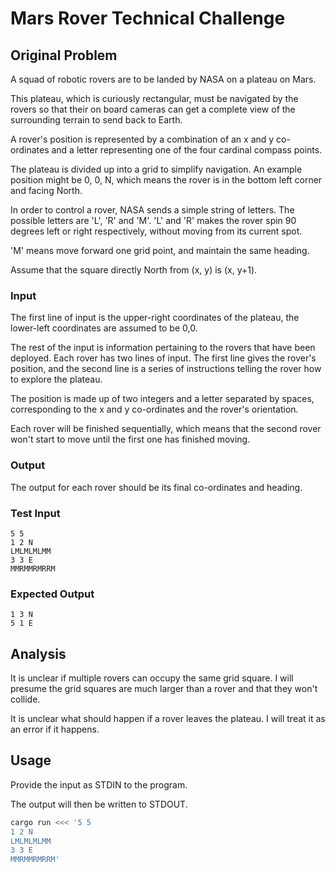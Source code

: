 # Mars Rover Technical Challenge

## Original Problem

A squad of robotic rovers are to be landed by NASA on a plateau on Mars.

This plateau, which is curiously rectangular, must be navigated by the rovers so
that their on board cameras can get a complete view of the surrounding terrain
to send back to Earth.

A rover's position is represented by a combination of an x and y co-ordinates
and a letter representing one of the four cardinal compass points.

The plateau is divided up into a grid to simplify navigation. An example
position might be 0, 0, N, which means the rover is in the bottom left corner
and facing North.

In order to control a rover, NASA sends a simple string of letters. The possible
letters are 'L', 'R' and 'M'. 'L' and 'R' makes the rover spin 90 degrees left
or right respectively, without moving from its current spot.

'M' means move forward one grid point, and maintain the same heading.

Assume that the square directly North from (x, y) is (x, y+1).

### Input

The first line of input is the upper-right coordinates of the plateau, the
lower-left coordinates are assumed to be 0,0.

The rest of the input is information pertaining to the rovers that have been
deployed. Each rover has two lines of input. The first line gives the rover's
position, and the second line is a series of instructions telling the rover how
to explore the plateau.

The position is made up of two integers and a letter separated by spaces,
corresponding to the x and y co-ordinates and the rover's orientation.

Each rover will be finished sequentially, which means that the second rover
won't start to move until the first one has finished moving.

### Output

The output for each rover should be its final co-ordinates and heading.

### Test Input

```
5 5
1 2 N
LMLMLMLMM
3 3 E
MMRMMRMRRM
```

### Expected Output

```
1 3 N
5 1 E
```

## Analysis

It is unclear if multiple rovers can occupy the same grid square. I will presume
the grid squares are much larger than a rover and that they won't collide.

It is unclear what should happen if a rover leaves the plateau. I will treat it
as an error if it happens.

## Usage

Provide the input as STDIN to the program.

The output will then be written to STDOUT.

```bash
cargo run <<< '5 5
1 2 N
LMLMLMLMM
3 3 E
MMRMMRMRRM'
```

